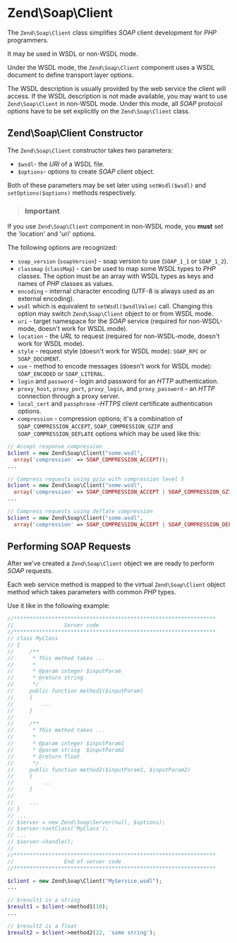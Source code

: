 # Zend\\Soap\\Client

The `Zend\Soap\Client` class simplifies *SOAP* client development for *PHP* programmers.

It may be used in WSDL or non-WSDL mode.

Under the WSDL mode, the `Zend\Soap\Client` component uses a WSDL document to define transport layer
options.

The WSDL description is usually provided by the web service the client will access. If the WSDL
description is not made available, you may want to use `Zend\Soap\Client` in non-WSDL mode. Under
this mode, all *SOAP* protocol options have to be set explicitly on the `Zend\Soap\Client` class.

## Zend\\Soap\\Client Constructor

The `Zend\Soap\Client` constructor takes two parameters:

* `$wsdl`- the *URI* of a WSDL file.
* `$options`- options to create *SOAP* client object.

Both of these parameters may be set later using `setWsdl($wsdl)` and `setOptions($options)` methods
respectively.

> ### Important
If you use `Zend\Soap\Client` component in non-WSDL mode, you **must** set the 'location' and 'uri'
options.

The following options are recognized:

- `soap_version` (`soapVersion`) - soap version to use (`SOAP_1_1` or `SOAP_1_2`).
- `classmap` (`classMap`) - can be used to map some WSDL types to *PHP* classes. The option must be
an array with WSDL types as keys and names of *PHP* classes as values.
- `encoding` - internal character encoding (UTF-8 is always used as an external encoding).
- `wsdl` which is equivalent to `setWsdl($wsdlValue)` call. Changing this option may switch
`Zend\Soap\Client` object to or from WSDL mode.
- `uri` - target namespace for the *SOAP* service (required for non-WSDL-mode, doesn't work for WSDL
mode).
- `location` - the *URL* to request (required for non-WSDL-mode, doesn't work for WSDL mode).
- `style` - request style (doesn't work for WSDL mode): `SOAP_RPC` or `SOAP_DOCUMENT`.
- `use` - method to encode messages (doesn't work for WSDL mode): `SOAP_ENCODED` or `SOAP_LITERAL`.
- `login` and `password` - login and password for an *HTTP* authentication.
- `proxy_host`, `proxy_port`, `proxy_login`, and `proxy_password` - an *HTTP* connection through
a proxy server.
- `local_cert` and `passphrase` -*HTTPS* client certificate authentication options.
- `compression` - compression options; it's a combination of `SOAP_COMPRESSION_ACCEPT`,
`SOAP_COMPRESSION_GZIP` and `SOAP_COMPRESSION_DEFLATE` options which may be used like this:

```php
// Accept response compression
$client = new Zend\Soap\Client("some.wsdl",
  array('compression' => SOAP_COMPRESSION_ACCEPT));
...

// Compress requests using gzip with compression level 5
$client = new Zend\Soap\Client("some.wsdl",
  array('compression' => SOAP_COMPRESSION_ACCEPT | SOAP_COMPRESSION_GZIP | 5));
...

// Compress requests using deflate compression
$client = new Zend\Soap\Client("some.wsdl",
  array('compression' => SOAP_COMPRESSION_ACCEPT | SOAP_COMPRESSION_DEFLATE));
```

## Performing SOAP Requests

After we've created a `Zend\Soap\Client` object we are ready to perform *SOAP* requests.

Each web service method is mapped to the virtual `Zend\Soap\Client` object method which takes
parameters with common *PHP* types.

Use it like in the following example:

```php
//****************************************************************
//                Server code
//****************************************************************
// class MyClass
// {
//     /**
//      * This method takes ...
//      *
//      * @param integer $inputParam
//      * @return string
//      */
//     public function method1($inputParam)
//     {
//         ...
//     }
//
//     /**
//      * This method takes ...
//      *
//      * @param integer $inputParam1
//      * @param string  $inputParam2
//      * @return float
//      */
//     public function method2($inputParam1, $inputParam2)
//     {
//         ...
//     }
//
//     ...
// }
// ...
// $server = new Zend\Soap\Server(null, $options);
// $server->setClass('MyClass');
// ...
// $server->handle();
//
//****************************************************************
//                End of server code
//****************************************************************

$client = new Zend\Soap\Client("MyService.wsdl");
...

// $result1 is a string
$result1 = $client->method1(10);
...

// $result2 is a float
$result2 = $client->method2(22, 'some string');
```
